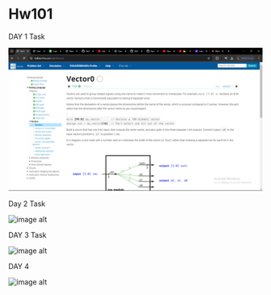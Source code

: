 # Hw101
 DAY 1 Task
 
![image alt](https://github.com/Yugan23/Hw101/blob/15b2a9c6ae89964be421d05b53c145aa8cc32d3f/Screenshot%20(52).png)

Day 2 Task

![image alt](https://private-user-images.githubusercontent.com/145104558/415297163-6ea95adb-5ba4-4133-b4cd-c76c32c663af.png?jwt=eyJhbGciOiJIUzI1NiIsInR5cCI6IkpXVCJ9.eyJpc3MiOiJnaXRodWIuY29tIiwiYXVkIjoicmF3LmdpdGh1YnVzZXJjb250ZW50LmNvbSIsImtleSI6ImtleTUiLCJleHAiOjE3NDAwNzI5OTIsIm5iZiI6MTc0MDA3MjY5MiwicGF0aCI6Ii8xNDUxMDQ1NTgvNDE1Mjk3MTYzLTZlYTk1YWRiLTViYTQtNDEzMy1iNGNkLWM3NmMzMmM2NjNhZi5wbmc_WC1BbXotQWxnb3JpdGhtPUFXUzQtSE1BQy1TSEEyNTYmWC1BbXotQ3JlZGVudGlhbD1BS0lBVkNPRFlMU0E1M1BRSzRaQSUyRjIwMjUwMjIwJTJGdXMtZWFzdC0xJTJGczMlMkZhd3M0X3JlcXVlc3QmWC1BbXotRGF0ZT0yMDI1MDIyMFQxNzMxMzJaJlgtQW16LUV4cGlyZXM9MzAwJlgtQW16LVNpZ25hdHVyZT0wYjcyYTQyOTI0OTRmNmIxNDZmNTkyODcxMTYxMDc0YmE1Yjg0OTA1YmUxYjljZWNkYjAwNDIzZmM2YWYyNmVkJlgtQW16LVNpZ25lZEhlYWRlcnM9aG9zdCJ9.M4RZZx-v0N88PZ6MQs45q6wNhPvztbAT5gL1YoUW3OM)

DAY 3 Task

![image alt](https://private-user-images.githubusercontent.com/145104558/415762842-eac2139c-66f5-40c4-b061-1c19bf75ddc9.png?jwt=eyJhbGciOiJIUzI1NiIsInR5cCI6IkpXVCJ9.eyJpc3MiOiJnaXRodWIuY29tIiwiYXVkIjoicmF3LmdpdGh1YnVzZXJjb250ZW50LmNvbSIsImtleSI6ImtleTUiLCJleHAiOjE3NDAxNTkzODMsIm5iZiI6MTc0MDE1OTA4MywicGF0aCI6Ii8xNDUxMDQ1NTgvNDE1NzYyODQyLWVhYzIxMzljLTY2ZjUtNDBjNC1iMDYxLTFjMTliZjc1ZGRjOS5wbmc_WC1BbXotQWxnb3JpdGhtPUFXUzQtSE1BQy1TSEEyNTYmWC1BbXotQ3JlZGVudGlhbD1BS0lBVkNPRFlMU0E1M1BRSzRaQSUyRjIwMjUwMjIxJTJGdXMtZWFzdC0xJTJGczMlMkZhd3M0X3JlcXVlc3QmWC1BbXotRGF0ZT0yMDI1MDIyMVQxNzMxMjNaJlgtQW16LUV4cGlyZXM9MzAwJlgtQW16LVNpZ25hdHVyZT1jYzRjNjY3NmMwM2RmY2MyMTVhNGZhMzZlZDQ1ZTEyZTEyN2Q3ZDI4YTc0Y2FmNzJjMGYzNzk0NTY4Zjk3NzM2JlgtQW16LVNpZ25lZEhlYWRlcnM9aG9zdCJ9.u3q4NHvbUvCJiPr2p2_70AC56G6RpPmP8uA-ohckkqE)

DAY 4

![image alt](https://private-user-images.githubusercontent.com/145104558/415922545-00bb0175-f8fa-43ca-9cfd-7f3794564ff1.png?jwt=eyJhbGciOiJIUzI1NiIsInR5cCI6IkpXVCJ9.eyJpc3MiOiJnaXRodWIuY29tIiwiYXVkIjoicmF3LmdpdGh1YnVzZXJjb250ZW50LmNvbSIsImtleSI6ImtleTUiLCJleHAiOjE3NDAyNDM1MDUsIm5iZiI6MTc0MDI0MzIwNSwicGF0aCI6Ii8xNDUxMDQ1NTgvNDE1OTIyNTQ1LTAwYmIwMTc1LWY4ZmEtNDNjYS05Y2ZkLTdmMzc5NDU2NGZmMS5wbmc_WC1BbXotQWxnb3JpdGhtPUFXUzQtSE1BQy1TSEEyNTYmWC1BbXotQ3JlZGVudGlhbD1BS0lBVkNPRFlMU0E1M1BRSzRaQSUyRjIwMjUwMjIyJTJGdXMtZWFzdC0xJTJGczMlMkZhd3M0X3JlcXVlc3QmWC1BbXotRGF0ZT0yMDI1MDIyMlQxNjUzMjVaJlgtQW16LUV4cGlyZXM9MzAwJlgtQW16LVNpZ25hdHVyZT0xNGI0MzRjYjY3Njk2NmYwMGRlOTRlMGM1MzZkNTI4ODM4NWJmOGY5NTMyNWI3MmFiZjU2OTNlZGNlMDgwYjJmJlgtQW16LVNpZ25lZEhlYWRlcnM9aG9zdCJ9.i0HFRMeofZqc3MUx5HO-sA0a3F_uJddOEnE8IvG3VGw)


